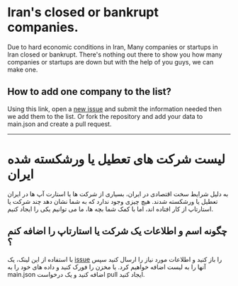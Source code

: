 # Iran's closed or bankrupt companies.
Due to hard economic conditions in Iran, Many companies or startups in Iran closed or bankrupt.
There's nothing out there to show you how many companies or startups are down but with the help of you guys, we can make one. 

## How to add one company to the list?
Using this link, open a [new issue](https://github.com/IranITDefenders/irans-closed-bankrupt-companies/issues/new/choose) and submit the information needed then we add them to the list.
Or fork the repository and add your data to main.json and create a pull request.

----
# لیست شرکت های تعطیل یا ورشکسته شده ایران
به دلیل شرایط سخت اقتصادی در ایران، بسیاری از شرکت ها یا استارت آپ ها در ایران تعطیل یا ورشکسته شدند.
هیچ چیزی وجود ندارد که به شما نشان دهد چند شرکت یا استارتاپ از کار افتاده اند، اما با کمک شما بچه ها، ما می توانیم یکی را ایجاد کنیم.

## چگونه اسم و اطلاعات یک شرکت یا استارتاپ را اضافه کنم ؟
با استفاده از این لینک، یک [issue](https://github.com/IranITDefenders/irans-closed-bankrupt-companies/issues/new/choose) را باز کنید و اطلاعات مورد نیاز را ارسال کنید سپس آنها را به لیست اضافه خواهیم کرد.
یا مخزن را فورک کنید و داده های خود را به main.json اضافه کنید و یک درخواست pull ایجاد کنید.
